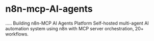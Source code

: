 # n8n-mcp-AI-agents
..... Building n8n-MCP AI Agents Platform  Self-hosted multi-agent AI automation system using n8n with MCP server orchestration, 20+ workflows.
